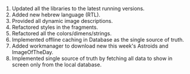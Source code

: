 1. Updated all the libraries to the latest running versions.
2. Added new hebrew language (RTL).
3. Provided all dynamic image descriptions.
4. Refactored styles in the fragments.
5. Refactored all the colors/dimens/strings.
6. Implemented offline caching in Database as the single source of truth.
7. Added workmanager to download new this week's Astroids and ImageOfTheDay.
8. Implemented single source of truth by fetching all data to show in screen only from the local database.
